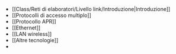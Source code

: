 - [[Class/Reti di elaboratori/Livello link/Introduzione|Introduzione]]
- [[Protocolli di accesso multiplo]]
- [[Protocollo APR]]
- [[Ethernet]]
- [[LAN wireless]]
- [[Altre tecnologie]]
- 